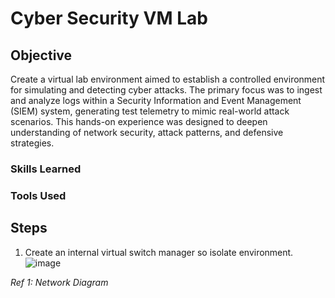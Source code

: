 # Cyber Security VM Lab

## Objective

Create a virtual lab environment aimed to establish a controlled environment for simulating and detecting cyber attacks. The primary focus was to ingest and analyze logs within a Security Information and Event Management (SIEM) system, generating test telemetry to mimic real-world attack scenarios. This hands-on experience was designed to deepen understanding of network security, attack patterns, and defensive strategies.

### Skills Learned

### Tools Used

## Steps
1. Create an internal virtual switch manager so isolate environment.
![image](https://github.com/user-attachments/assets/d6f072e5-2744-4160-ae0d-e3515594c49a)



*Ref 1: Network Diagram*
